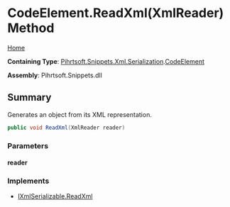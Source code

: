 # CodeElement\.ReadXml\(XmlReader\) Method

[Home](../../../../../../README.md)

**Containing Type**: [Pihrtsoft.Snippets.Xml.Serialization](../../README.md)\.[CodeElement](../README.md)

**Assembly**: Pihrtsoft\.Snippets\.dll

## Summary

Generates an object from its XML representation\.

```csharp
public void ReadXml(XmlReader reader)
```

### Parameters

#### reader

### Implements

* [IXmlSerializable.ReadXml](https://docs.microsoft.com/en-us/dotnet/api/system.xml.serialization.ixmlserializable.readxml)
